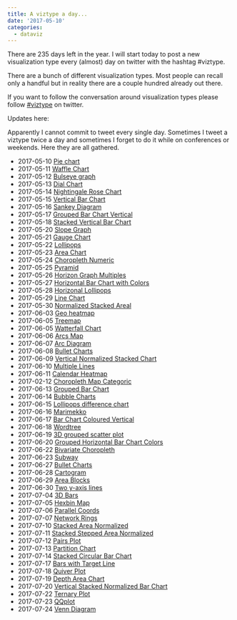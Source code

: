 ```yaml
---
title: A viztype a day...
date: '2017-05-10'
categories:
  - dataviz
---
```


There are 235 days left in the year. I will start today to post a new visualization type every (almost) day on twitter with the hashtag #viztype.

There are a bunch of different visualization types. Most people can recall only a handful but in reality there are a couple hundred already out there.

If you want to follow the conversation around visualization types please follow [#viztype](https://twitter.com/hashtag/viztype?src=hash) on twitter.


Updates here:

Apparently I cannot commit to tweet every single day. Sometimes I tweet a viztype twice a day and sometimes I forget to do it while on conferences or weekends. Here they are all gathered.

- 2017-05-10 [Pie chart](https://twitter.com/jpmarindiaz/status/862337558256115714)
- 2017-05-11 [Waffle Chart](https://twitter.com/jpmarindiaz/status/862742294499282944)
- 2017-05-12 [Bulseye graph](https://twitter.com/jpmarindiaz/status/863059205996990464)
- 2017-05-13 [Dial Chart](https://twitter.com/jpmarindiaz/status/863615772223971329)
- 2017-05-14 [Nightingale Rose Chart](https://twitter.com/jpmarindiaz/status/863875933836517377)
- 2017-05-15 [Vertical Bar Chart](https://twitter.com/jpmarindiaz/status/864146460530532357)
- 2017-05-16 [Sankey Diagram](https://twitter.com/jpmarindiaz/status/864522123649220608)
- 2017-05-17 [Grouped Bar Chart Vertical](https://twitter.com/jpmarindiaz/status/864822201043767297)
- 2017-05-18 [Stacked Vertical Bar Chart](https://twitter.com/jpmarindiaz/status/865247673107873793)
- 2017-05-20 [Slope Graph](https://twitter.com/jpmarindiaz/status/865956055850811392)
- 2017-05-21 [Gauge Chart](https://twitter.com/jpmarindiaz/status/866492774249574401)
- 2017-05-22 [Lollipops](https://twitter.com/jpmarindiaz/status/866832504640110592)
- 2017-05-23 [Area Chart](https://twitter.com/jpmarindiaz/status/867169752774393856)
- 2017-05-24 [Choropleth Numeric](https://twitter.com/jpmarindiaz/status/867564361006563329)
- 2017-05-25 [Pyramid](https://twitter.com/jpmarindiaz/status/867849629085253632)
- 2017-05-26 [Horizon Graph Multiples](https://twitter.com/jpmarindiaz/status/868179211663450115)
- 2017-05-27 [Horizontal Bar Chart with Colors](https://twitter.com/jpmarindiaz/status/868590560730165248)
- 2017-05-28 [Horizonal Lollipops](https://twitter.com/jpmarindiaz/status/868918502974832640)
- 2017-05-29 [Line Chart](https://twitter.com/jpmarindiaz/status/869361021932142592)
- 2017-05-30 [Normalized Stacked Areal](https://twitter.com/jpmarindiaz/status/869667606957092864)
- 2017-06-03 [Geo heatmap](https://twitter.com/jpmarindiaz/status/871051834672152577)
- 2017-06-05 [Treemap](https://twitter.com/jpmarindiaz/status/871730237033336832)
- 2017-06-05 [Watterfall Chart](https://twitter.com/jpmarindiaz/status/871840826573418496)
- 2017-06-06 [Arcs Map](https://twitter.com/jpmarindiaz/status/872093816597172224)
- 2017-06-07 [Arc Diagram](https://twitter.com/jpmarindiaz/status/872453664757174272)
- 2017-06-08 [Bullet Charts](https://twitter.com/jpmarindiaz/status/872847195724279810)
- 2017-06-09 [Vertical Normalized Stacked Chart](https://twitter.com/jpmarindiaz/status/873283652620308481)
- 2017-06-10 [Multiple Lines](https://twitter.com/jpmarindiaz/status/873514050155622400)
- 2017-06-11 [Calendar Heatmap](https://twitter.com/jpmarindiaz/status/874062177149341696)
- 2017-02-12 [Choropleth Map Categoric](https://twitter.com/jpmarindiaz/status/874349138057596931)
- 2017-06-13 [Grouped Bar Chart](https://twitter.com/jpmarindiaz/status/874599325585862660)
- 2017-06-14 [Bubble Charts](https://twitter.com/jpmarindiaz/status/875061666500812800)
- 2017-06-15 [Lollipops difference chart](https://twitter.com/jpmarindiaz/status/875370156691738625)
- 2017-06-16 [Marimekko](https://twitter.com/jpmarindiaz/status/875715040254586882)
- 2017-06-17 [Bar Chart Coloured Vertical](https://twitter.com/jpmarindiaz/status/876114743035133952)
- 2017-06-18 [Wordtree](https://twitter.com/jpmarindiaz/status/876525138942013442)
- 2017-06-19 [3D grouped scatter plot](https://twitter.com/jpmarindiaz/status/876789344027250689)
- 2017-06-20 [Grouped Horizontal Bar Chart Colors](https://twitter.com/jpmarindiaz/status/877172762498015232)
- 2017-06-22 [Bivariate Choropleth](https://twitter.com/jpmarindiaz/status/877980303217668097)
- 2017-06-23 [Subway](https://twitter.com/jpmarindiaz/status/878271226468282368)
- 2017-06-27 [Bullet Charts](https://twitter.com/jpmarindiaz/status/879724196636618752)
- 2017-06-28 [Cartogram](https://twitter.com/jpmarindiaz/status/880104259890679808)
- 2017-06-29 [Area Blocks](https://twitter.com/jpmarindiaz/status/880443442639327232)
- 2017-06-30 [Two y-axis lines](https://twitter.com/jpmarindiaz/status/880850390052466689)
- 2017-07-04 [3D Bars](https://twitter.com/jpmarindiaz/status/882246790246010883)
- 2017-07-05 [Hexbin Map](https://twitter.com/jpmarindiaz/status/882641217498042368)
- 2017-07-06 [Parallel Coords](https://twitter.com/jpmarindiaz/status/882945292827590656)
- 2017-07-07 [Network Rings](https://twitter.com/jpmarindiaz/status/883369255923838976)
- 2017-07-10 [Stacked Area Normalized](https://twitter.com/jpmarindiaz/status/884452114398937089)
- 2017-07-11 [Stacked Stepped Area Normalized](https://twitter.com/jpmarindiaz/status/884968851158519808)
- 2017-07-12 [Pairs Plot](https://twitter.com/jpmarindiaz/status/885245445416640513)
- 2017-07-13 [Partition Chart](https://twitter.com/jpmarindiaz/status/885483418741608448)
- 2017-07-14 [Stacked Circular Bar Chart](https://twitter.com/jpmarindiaz/status/885904484991479809)
- 2017-07-17 [Bars with Target Line](https://twitter.com/jpmarindiaz/status/887049227960037379)
- 2017-07-18 [Quiver Plot](https://twitter.com/jpmarindiaz/status/887492049372684288)
- 2017-07-19 [Depth Area Chart](https://twitter.com/jpmarindiaz/status/887662296423682048)
- 2017-07-20 [Vertical Stacked Normalized Bar Chart](https://twitter.com/jpmarindiaz/status/888080903720841216)
- 2017-07-22 [Ternary Plot](https://twitter.com/jpmarindiaz/status/888770702572216320)
- 2017-07-23 [QQplot](https://twitter.com/jpmarindiaz/status/889156576682143744)
- 2017-07-24 [Venn Diagram](https://twitter.com/jpmarindiaz/status/889529650065682433)
